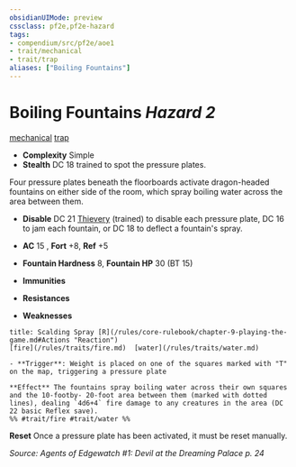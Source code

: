 ```yaml
---
obsidianUIMode: preview
cssclass: pf2e,pf2e-hazard
tags:
- compendium/src/pf2e/aoe1
- trait/mechanical
- trait/trap
aliases: ["Boiling Fountains"]
---
```

# Boiling Fountains *Hazard 2*  
[mechanical](/rules/traits/mechanical.md)  [trap](/rules/traits/trap.md)  

- **Complexity** Simple
- **Stealth** DC 18 trained to spot the pressure plates.  

Four pressure plates beneath the floorboards activate dragon-headed fountains on either side of the room, which spray boiling water across the area between them.

- **Disable** DC 21 [Thievery](/compendium/skills.md#Thievery) (trained) to disable each pressure plate, DC 16 to jam each fountain, or DC 18 to deflect a fountain's spray.  

- **AC** 15 , **Fort** +8, **Ref** +5
- **Fountain Hardness** 8, **Fountain HP** 30 (BT 15)
- **Immunities** 
- **Resistances** 
- **Weaknesses** 
     
```ad-embed-ability
title: Scalding Spray [R](/rules/core-rulebook/chapter-9-playing-the-game.md#Actions "Reaction")
[fire](/rules/traits/fire.md)  [water](/rules/traits/water.md)  

- **Trigger**: Weight is placed on one of the squares marked with "T" on the map, triggering a pressure plate

**Effect** The fountains spray boiling water across their own squares and the 10-footby- 20-foot area between them (marked with dotted lines), dealing `4d6+4` fire damage to any creatures in the area (DC 22 basic Reflex save).  
%% #trait/fire #trait/water %%
```

**Reset** Once a pressure plate has been activated, it must be reset manually.  

*Source: Agents of Edgewatch #1: Devil at the Dreaming Palace p. 24*